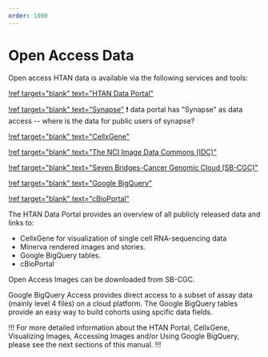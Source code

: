```yaml
---
order: 1000
---
```


# Open Access Data

Open access HTAN data is available via the following services and tools:

[!ref target="blank" text="HTAN Data Portal"](https://data.humantumoratlas.org/explore)

[!ref target="blank" text="Synapse"](https://synapse.org)  :exclamation: data portal has "Synapse" as data access -- where is the data for public users of synapse?

[!ref target="blank" text="CellxGene"](https://cellxgene.cziscience.com/)

[!ref target="blank" text="The NCI Image Data Commons (IDC)"](https://portal.imaging.datacommons.cancer.gov/)

[!ref target="blank" text="Seven Bridges-Cancer Genomic Cloud (SB-CGC)"](https://cgc-accounts.sbgenomics.com/)

[!ref target="blank" text="Google BigQuery"](https://isb-cgc.appspot.com/)

[!ref target="blank" text="cBioPortal"](https://www.cbioportal.org/)

The HTAN Data Portal provides an overview of all publicly released data and links to: 
- CellxGene for visualization of single cell RNA-sequencing data
- Minerva rendered images and stories.
- Google BigQuery tables. 
- cBioPortal 

Open Access Images can be downloaded from SB-CGC.

Google BigQuery Access provides direct access to a subset of assay data (mainly level 4 files) on a cloud platform.  The Google BigQuery tables provide an easy way to build cohorts using spcific data fields.  

!!! For more detailed information about the HTAN Portal, CellxGene, Visualizing Images, Accessing Images and/or Using Google BigQuery, please see the next sections of this manual.
!!!